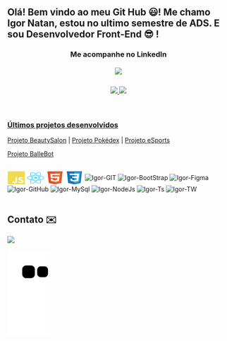 ## Olá! Bem vindo ao meu Git Hub 😃! Me chamo Igor Natan, estou no ultimo semestre de ADS. E sou Desenvolvedor Front-End 😎 !

<div align="center">
  <h3>Me acompanhe no Linkedln <br> <br>
  <a href="https://www.linkedin.com/in/igor-natan/" target="_blank"><img src="https://img.shields.io/badge/-LinkedIn-%230077B5?style=for-the-badge&logo=linkedin&logoColor=white" target="_blank"></a>
  </h3>

  <h3>
  <a href="https://github.com/IgorNatann">
  <img height="180em" src="https://github-readme-stats.vercel.app/api?username=IgorNatann&show_icons=true&theme=dark&include_all_commits=true&count_private=true"/>
  <img height="180em" src="https://github-readme-stats.vercel.app/api/top-langs/?username=IgorNatann&layout=compact&langs_count=7&theme=dark"/>
    
</div>

<div style="display: inline_block"><br>
<h3>Últimos projetos desenvolvidos </h3>
<a href="https://igornatann.github.io/salaoDeBeleza/" target="_blank">Projeto BeautySalon</a>
|
<a href="https://igornatann.github.io/projetoPokedex/" target="_blank">Projeto Pokédex</a>
|
<a href="https://igornatann.github.io/eSports/" target="_blank">Projeto eSports</a>

<a href="https://igornatann.github.io/landingPageBalleBot/" target="_blank">Projeto BalleBot</a>

</div>

<div style="display: inline_block"><br>
  
  <img src="https://raw.githubusercontent.com/devicons/devicon/master/icons/javascript/javascript-plain.svg" align="center" alt="Igor-Js" height="30" width="40"/>
  <img src="https://raw.githubusercontent.com/devicons/devicon/master/icons/react/react-original.svg"  align="center" alt="Igor-React" height="30" width="40"/>
  <img src="https://raw.githubusercontent.com/devicons/devicon/master/icons/html5/html5-original.svg" align="center" alt="Igor-HTML" height="30" width="40"/>
  <img src="https://raw.githubusercontent.com/devicons/devicon/master/icons/css3/css3-original.svg" align="center" alt="Igor-CSS" height="30" width="40"/>
  <img src="https://cdn.jsdelivr.net/gh/devicons/devicon/icons/git/git-original.svg" align="center" alt="Igor-GIT" width="30" height="40"/>  
  <img src="https://cdn.jsdelivr.net/gh/devicons/devicon/icons/bootstrap/bootstrap-original.svg" align="center" alt="Igor-BootStrap" width="30" height="40"/>
  <img src="https://cdn.jsdelivr.net/gh/devicons/devicon/icons/figma/figma-original.svg" align="center" alt="Igor-Figma" width="30" height="40"/>
  <img src="https://cdn.jsdelivr.net/gh/devicons/devicon/icons/github/github-original.svg" align="center" alt="Igor-GitHub" width="30" height="40"/>
  <img src="https://cdn.jsdelivr.net/gh/devicons/devicon/icons/mysql/mysql-original-wordmark.svg" align="center" alt="Igor-MySql" width="30" height="40"/>        
  <img src="https://cdn.jsdelivr.net/gh/devicons/devicon/icons/nodejs/nodejs-original.svg" align="center" alt="Igor-NodeJs" width="30" height="40"/>         
  <img src="https://cdn.jsdelivr.net/gh/devicons/devicon/icons/typescript/typescript-original.svg" align="center" alt="Igor-Ts" width="30" height="40"/>
  <img src="https://cdn.jsdelivr.net/gh/devicons/devicon/icons/tailwindcss/tailwindcss-original-wordmark.svg" align="center" alt="Igor-TW" width="30" height="40"/>
          
          
          
          
          
          


</div> <br>

## Contato ✉️

<div> 
  <a href = "mailto:igornatan4@gmail.com"><img src="https://img.shields.io/badge/-Gmail-%23333?style=for-the-badge&logo=gmail&logoColor=white" target="_blank"></a>

![Snake animation](https://github.com/IgorNatann/IgorNatann/blob/output/github-contribution-grid-snake.svg)

</div>

